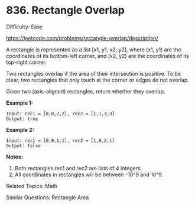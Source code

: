 # 836. Rectangle Overlap

Difficulty: Easy

https://leetcode.com/problems/rectangle-overlap/description/

A rectangle is represented as a list [x1, y1, x2, y2], where (x1, y1) are the coordinates of its bottom-left corner, and (x2, y2) are the coordinates of its top-right corner.

Two rectangles overlap if the area of their intersection is positive.  To be clear, two rectangles that only touch at the corner or edges do not overlap.

Given two (axis-aligned) rectangles, return whether they overlap.

**Example 1:**
```
Input: rec1 = [0,0,2,2], rec2 = [1,1,3,3]
Output: true
```
**Example 2:**
```
Input: rec1 = [0,0,1,1], rec2 = [1,0,2,1]
Output: false
```
**Notes:**

1. Both rectangles rec1 and rec2 are lists of 4 integers.
2. All coordinates in rectangles will be between -10^9 and 10^9.

Related Topics: Math

Similar Questions: Rectangle Area
